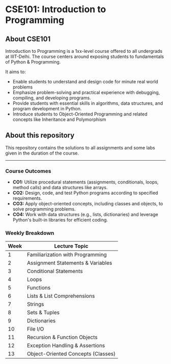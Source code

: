 # CSE101: Introduction to Programming

## About CSE101
Introduction to Programming is a 1xx-level course offered to all undergrads at IIIT-Delhi. 
The course centers around exposing students to fundamentals of Python & Programming. 

It aims to:
- Enable students to understand and design code for minute real world problems
- Emphasize problem-solving and practical experience with debugging, compiling, and developing programs.
- Provide students with essential skills in algorithms, data structures, and program development in Python.
- Introduce students to Object-Oriented Programming and related concepts like Inheritance and Polymorphism
  
## About this repository
This repository contains the solutions to all assignments and some labs given in the duration of the course.

---

### Course Outcomes

- **CO1:** Utilize procedural statements (assignments, conditionals, loops, method calls) and data structures like arrays.
- **CO2:** Design, code, and test Python programs according to specified requirements.
- **CO3:** Apply object-oriented concepts, including classes and objects, to solve programming problems.
- **CO4:** Work with data structures (e.g., lists, dictionaries) and leverage Python's built-in libraries for efficient coding.

### Weekly Breakdown

| Week | Lecture Topic                          
|------|--------------------------------------
| 1    | Familiarization with Programming       
| 2    | Assignment Statements & Variables      
| 3    | Conditional Statements                 
| 4    | Loops                                  
| 5    | Functions                              
| 6    | Lists & List Comprehensions            
| 7    | Strings                                
| 8    | Sets & Tuples                          
| 9    | Dictionaries                           
| 10   | File I/O                               
| 11   | Recursion & Function Objects           
| 12   | Exception Handling & Assertions        
| 13   | Object-Oriented Concepts (Classes)     

